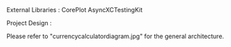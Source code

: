 External Libraries :
CorePlot
AsyncXCTestingKit


Project Design : 


Please refer to "currencycalculatordiagram.jpg" for the general architecture. 


